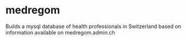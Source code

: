 medregom
========

Builds a mysql database of health professionals in Switzerland based on information available on medregom.admin.ch

